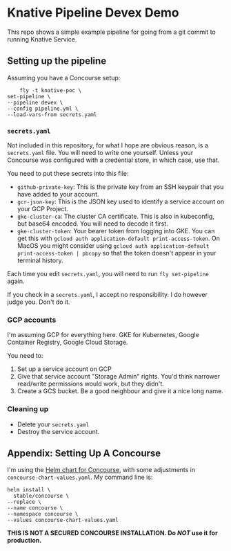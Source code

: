 # Knative Pipeline Devex Demo

This repo shows a simple example pipeline for going from a git commit to running Knative Service.

## Setting up the pipeline

Assuming you have a Concourse setup:

		fly -t knative-poc \
    set-pipeline \
    --pipeline devex \
    --config pipeline.yml \
    --load-vars-from secrets.yaml

### `secrets.yaml`

Not included in this repository, for what I hope are obvious reason, is a `secrets.yaml` file. You will need to write one yourself. Unless your Concourse was configured with a credential store, in which case, use that.

You need to put these secrets into this file:

* `github-private-key`: This is the private key from an SSH keypair that you have added to your account.
* `gcr-json-key`: This is the JSON key used to identify a service account on your GCP Project.
* `gke-cluster-ca`: The cluster CA certificate. This is also in kubeconfig, but base64 encoded. You will need to decode it first.
* `gke-cluster-token`: Your bearer token from logging into GKE. You can get this with `gcloud auth application-default print-access-token`. On MacOS you might consider using `gcloud auth application-default print-access-token | pbcopy` so that the token doesn't appear in your terminal history.

Each time you edit `secrets.yaml`, you will need to run `fly set-pipeline` again.

If you check in a `secrets.yaml`, I accept no responsibility. I do however judge you. Don't do it.

### GCP accounts

I'm assuming GCP for everything here. GKE for Kubernetes, Google Container Registry, Google Cloud Storage.

You need to:

1. Set up a service account on GCP
1. Give that service account "Storage Admin" rights. You'd think narrower read/write permissions would work, but they didn't.
1. Create a GCS bucket. Be a good neighbour and give it a nice long name.

### Cleaning up

* Delete your `secrets.yaml`
* Destroy the service account.

## Appendix: Setting Up A Concourse

I'm using the [Helm chart for Concourse](https://github.com/kubernetes/charts/tree/master/stable/concourse), with some adjustments in `concourse-chart-values.yaml`. My command line is:

    helm install \
      stable/concourse \
    --replace \
    --name concourse \
    --namespace concourse \
    --values concourse-chart-values.yaml

**THIS IS NOT A SECURED CONCOURSE INSTALLATION. Do _NOT_ use it for production.**
